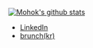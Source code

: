 [![Mohok's github stats](https://readme-stats-2i9gvrzjl.vercel.app/api?username=mohok&count_private=true&show_icons=true)](https://github.com/mohok/github-readme-stats)

* [LinkedIn](https://www.linkedin.com/in/jeonghwaseo)  
* [brunch(kr)](https://brunch.co.kr/@7mbtz)
